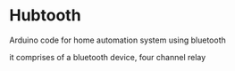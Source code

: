 # Hubtooth
Arduino code for home automation system using bluetooth

it comprises of a bluetooth device, four channel relay 
